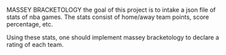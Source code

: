 MASSEY BRACKETOLOGY
the goal of this project is to intake a json file of stats of nba games. The stats consist of home/away team points, score percentage, etc. 

Using these stats, one should implement massey bracketology to declare a rating of each team.


